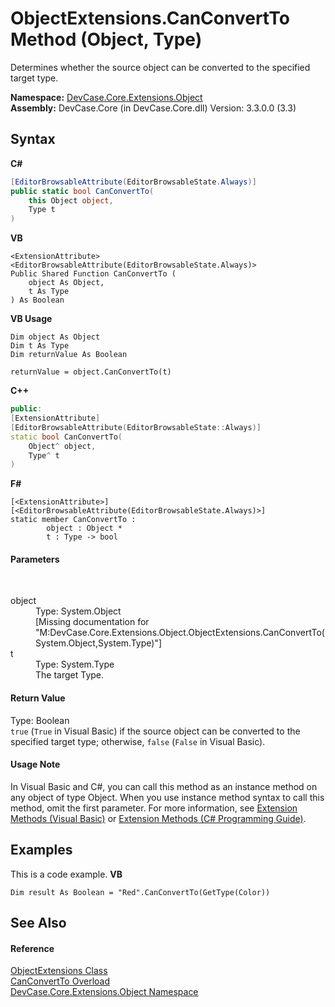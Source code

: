 # ObjectExtensions.CanConvertTo Method (Object, Type)
 

Determines whether the source object can be converted to the specified target type.

**Namespace:**&nbsp;<a href="N_DevCase_Core_Extensions_Object">DevCase.Core.Extensions.Object</a><br />**Assembly:**&nbsp;DevCase.Core (in DevCase.Core.dll) Version: 3.3.0.0 (3.3)

## Syntax

**C#**<br />
``` C#
[EditorBrowsableAttribute(EditorBrowsableState.Always)]
public static bool CanConvertTo(
	this Object object,
	Type t
)
```

**VB**<br />
``` VB
<ExtensionAttribute>
<EditorBrowsableAttribute(EditorBrowsableState.Always)>
Public Shared Function CanConvertTo ( 
	object As Object,
	t As Type
) As Boolean
```

**VB Usage**<br />
``` VB Usage
Dim object As Object
Dim t As Type
Dim returnValue As Boolean

returnValue = object.CanConvertTo(t)
```

**C++**<br />
``` C++
public:
[ExtensionAttribute]
[EditorBrowsableAttribute(EditorBrowsableState::Always)]
static bool CanConvertTo(
	Object^ object, 
	Type^ t
)
```

**F#**<br />
``` F#
[<ExtensionAttribute>]
[<EditorBrowsableAttribute(EditorBrowsableState.Always)>]
static member CanConvertTo : 
        object : Object * 
        t : Type -> bool 

```


#### Parameters
&nbsp;<dl><dt>object</dt><dd>Type: System.Object<br />\[Missing <param name="object"/> documentation for "M:DevCase.Core.Extensions.Object.ObjectExtensions.CanConvertTo(System.Object,System.Type)"\]</dd><dt>t</dt><dd>Type: System.Type<br />The target Type.</dd></dl>

#### Return Value
Type: Boolean<br />`true` (`True` in Visual Basic) if the source object can be converted to the specified target type; otherwise, `false` (`False` in Visual Basic).

#### Usage Note
In Visual Basic and C#, you can call this method as an instance method on any object of type Object. When you use instance method syntax to call this method, omit the first parameter. For more information, see <a href="https://docs.microsoft.com/dotnet/visual-basic/programming-guide/language-features/procedures/extension-methods">Extension Methods (Visual Basic)</a> or <a href="https://docs.microsoft.com/dotnet/csharp/programming-guide/classes-and-structs/extension-methods">Extension Methods (C# Programming Guide)</a>.

## Examples
This is a code example. 
**VB**<br />
``` VB
Dim result As Boolean = "Red".CanConvertTo(GetType(Color))
```


## See Also


#### Reference
<a href="T_DevCase_Core_Extensions_Object_ObjectExtensions">ObjectExtensions Class</a><br /><a href="Overload_DevCase_Core_Extensions_Object_ObjectExtensions_CanConvertTo">CanConvertTo Overload</a><br /><a href="N_DevCase_Core_Extensions_Object">DevCase.Core.Extensions.Object Namespace</a><br />